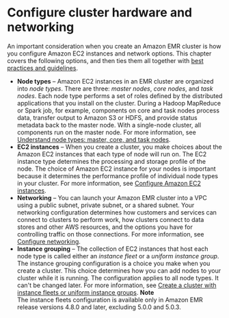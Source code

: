 # Configure cluster hardware and networking<a name="emr-plan-instances"></a>

An important consideration when you create an Amazon EMR cluster is how you configure Amazon EC2 instances and network options\. This chapter covers the following options, and then ties them all together with [best practices and guidelines](emr-plan-instances-guidelines.md)\.
+ **Node types** – Amazon EC2 instances in an EMR cluster are organized into *node types*\. There are three: *master nodes*, *core nodes*, and *task nodes*\. Each node type performs a set of roles defined by the distributed applications that you install on the cluster\. During a Hadoop MapReduce or Spark job, for example, components on core and task nodes process data, transfer output to Amazon S3 or HDFS, and provide status metadata back to the master node\. With a single\-node cluster, all components run on the master node\. For more information, see [Understand node types: master, core, and task nodes](emr-master-core-task-nodes.md)\.
+ **EC2 instances** – When you create a cluster, you make choices about the Amazon EC2 instances that each type of node will run on\. The EC2 instance type determines the processing and storage profile of the node\. The choice of Amazon EC2 instance for your nodes is important because it determines the performance profile of individual node types in your cluster\. For more information, see [Configure Amazon EC2 instances](emr-plan-ec2-instances.md)\.
+ **Networking** – You can launch your Amazon EMR cluster into a VPC using a public subnet, private subnet, or a shared subnet\. Your networking configuration determines how customers and services can connect to clusters to perform work, how clusters connect to data stores and other AWS resources, and the options you have for controlling traffic on those connections\. For more information, see [Configure networking](emr-plan-vpc-subnet.md)\.
+ **Instance grouping** – The collection of EC2 instances that host each node type is called either an *instance fleet* or a *uniform instance group*\. The instance grouping configuration is a choice you make when you create a cluster\. This choice determines how you can add nodes to your cluster while it is running\. The configuration applies to all node types\. It can't be changed later\. For more information, see [Create a cluster with instance fleets or uniform instance groups](emr-instance-group-configuration.md)\.
**Note**  
The instance fleets configuration is available only in Amazon EMR release versions 4\.8\.0 and later, excluding 5\.0\.0 and 5\.0\.3\.